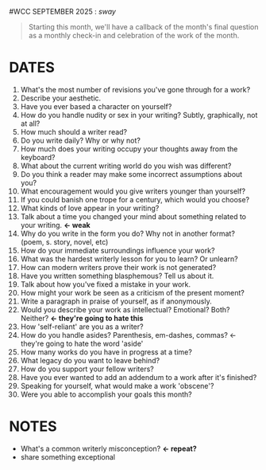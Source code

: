 #WCC SEPTEMBER 2025 : *sway*
<!-- Leaves of Grass -->

> Starting this month, we'll have a callback of the month's final question as a monthly check-in and celebration of the work of the month.

# DATES
1. What's the most number of revisions you've gone through for a work?
2. Describe your aesthetic.
3. Have you ever based a character on yourself?
4. How do you handle nudity or sex in your writing? Subtly, graphically, not at all?
5. How much should a writer read?
6. Do you write daily? Why or why not?
7. How much does your writing occupy your thoughts away from the keyboard?
8. What about the current writing world do you wish was different?
9. Do you think a reader may make some incorrect assumptions about you?
10. What encouragement would you give writers younger than yourself?
11. If you could banish one trope for a century, which would you choose?
12. What kinds of love appear in your writing?
13. Talk about a time you changed your mind about something related to your writing. **← weak**
14. Why do you write in the form you do? Why not in another format? (poem, s. story, novel, etc)
15. How do your immediate surroundings influence your work?
16. What was the hardest writerly lesson for you to learn? Or unlearn?
17. How can modern writers prove their work is not generated?
18. Have you written something blasphemous? Tell us about it.
19. Talk about how you've fixed a mistake in your work.
20. How might your work be seen as a criticism of the present moment?
21. Write a paragraph in praise of yourself, as if anonymously.
22. Would you describe your work as intellectual? Emotional? Both? Neither? **← they're going to hate this**
23. How 'self-reliant' are you as a writer?
24. How do you handle asides? Parenthesis, em-dashes, commas? ← they're going to hate the word 'aside'
25. How many works do you have in progress at a time?
26. What legacy do you want to leave behind?
27. How do you support your fellow writers?
28. Have you ever wanted to add an addendum to a work after it's finished?
29. Speaking for yourself, what would make a work 'obscene'?
30. Were you able to accomplish your goals this month? 


# NOTES
- What's a common writerly misconception? **← repeat?**
- share something exceptional
